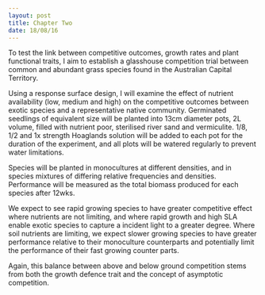 ```yaml
---
layout: post
title: Chapter Two
date: 18/08/16
---
```


To test the link between competitive outcomes, growth rates and plant functional traits, I aim to establish a glasshouse competition trial between common and abundant grass species found in the Australian Capital Territory.

Using a response surface design, I will examine the effect of nutrient availability (low, medium and high) on the competitive outcomes between exotic species and a representative native community. Germinated seedlings of equivalent size will be planted into 13cm diameter pots, 2L volume, filled with nutrient poor, sterilised river sand and vermiculite. 1/8, 1/2 and 1x strength Hoaglands solution will be added to each pot for the duration of the experiment, and all plots will be watered regularly to prevent water limitations.

Species will be planted in monocultures at different densities, and in species mixtures of differing relative frequencies and densities. Performance will be measured as the total biomass produced for each species after 12wks.

We expect to see rapid growing species to have greater competitive effect where nutrients are not limiting, and where rapid growth and high SLA enable exotic species to capture a incident light to a greater degree. Where soil nutrients are limiting, we expect slower growing species to have greater performance relative to their monoculture counterparts and potentially limit the performance of their fast growing counter parts.

Again, this balance between above and below ground competition stems from both the growth defence trait and the concept of asymptotic competition.
